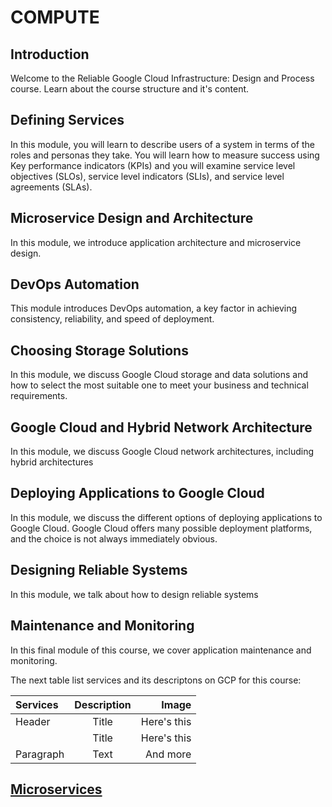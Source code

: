 # COMPUTE
## Introduction
Welcome to the Reliable Google Cloud Infrastructure: Design and Process course. Learn about the course structure and it's content.
## Defining Services
In this module, you will learn to describe users of a system in terms of the roles and personas they take. You will learn how to measure success using Key performance indicators (KPIs) and you will examine service level objectives (SLOs), service level indicators (SLIs), and service level agreements (SLAs).
## Microservice Design and Architecture
In this module, we introduce application architecture and microservice design.
## DevOps Automation
This module introduces DevOps automation, a key factor in achieving consistency, reliability, and speed of deployment.
## Choosing Storage Solutions
In this module, we discuss Google Cloud storage and data solutions and how to select the most suitable one to meet your business and technical requirements.
## Google Cloud and Hybrid Network Architecture
In this module, we discuss Google Cloud network architectures, including hybrid architectures
## Deploying Applications to Google Cloud
In this module, we discuss the different options of deploying applications to Google Cloud. Google Cloud offers many possible deployment platforms, and the choice is not always immediately obvious.
## Designing Reliable Systems
In this module, we talk about how to design reliable systems

## Maintenance and Monitoring
In this final module of this course, we cover application maintenance and monitoring.


The next table list services and its descriptons on GCP for this course:

| Services      | Description | Image     |
| :---        |    :----:   |          ---: |
| Header      | Title       | Here's this   |
|             | Title       | Here's this   |
| Paragraph   | Text        | And more      |



## [Microservices](https://github.com/camilonfs1/GPC-CLOUD-SERVICES/blob/main/COMPUTE/Microservices.md)